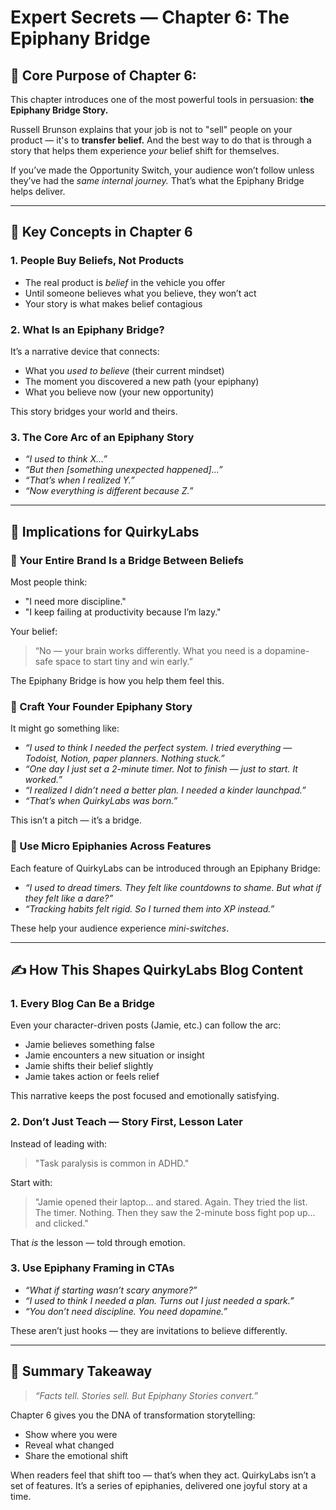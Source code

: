 
# Expert Secrets — Chapter 6: The Epiphany Bridge

## 🎯 Core Purpose of Chapter 6:

This chapter introduces one of the most powerful tools in persuasion: **the Epiphany Bridge Story.**

Russell Brunson explains that your job is not to "sell" people on your product — it's to **transfer belief.** And the best way to do that is through a story that helps them experience *your* belief shift for themselves.

If you’ve made the Opportunity Switch, your audience won’t follow unless they’ve had the *same internal journey.* That’s what the Epiphany Bridge helps deliver.

---

## 🧠 Key Concepts in Chapter 6

### 1. **People Buy Beliefs, Not Products**

* The real product is *belief* in the vehicle you offer
* Until someone believes what you believe, they won’t act
* Your story is what makes belief contagious

### 2. **What Is an Epiphany Bridge?**

It’s a narrative device that connects:

* What you *used to believe* (their current mindset)
* The moment you discovered a new path (your epiphany)
* What you believe now (your new opportunity)

This story bridges your world and theirs.

### 3. **The Core Arc of an Epiphany Story**

* *“I used to think X...”*
* *“But then \[something unexpected happened]...”*
* *“That’s when I realized Y.”*
* *“Now everything is different because Z.”*

---

## 🧪 Implications for QuirkyLabs

### 🔹 Your Entire Brand Is a Bridge Between Beliefs

Most people think:

* "I need more discipline."
* "I keep failing at productivity because I’m lazy."

Your belief:

> “No — your brain works differently. What you need is a dopamine-safe space to start tiny and win early.”

The Epiphany Bridge is how you help them feel this.

### 🔹 Craft Your Founder Epiphany Story

It might go something like:

* *“I used to think I needed the perfect system. I tried everything — Todoist, Notion, paper planners. Nothing stuck.”*
* *“One day I just set a 2-minute timer. Not to finish — just to start. It worked.”*
* *“I realized I didn’t need a better plan. I needed a kinder launchpad.”*
* *“That’s when QuirkyLabs was born.”*

This isn’t a pitch — it’s a bridge.

### 🔹 Use Micro Epiphanies Across Features

Each feature of QuirkyLabs can be introduced through an Epiphany Bridge:

* *“I used to dread timers. They felt like countdowns to shame. But what if they felt like a dare?”*
* *“Tracking habits felt rigid. So I turned them into XP instead.”*

These help your audience experience *mini-switches*.

---

## ✍️ How This Shapes QuirkyLabs Blog Content

### 1. Every Blog Can Be a Bridge

Even your character-driven posts (Jamie, etc.) can follow the arc:

* Jamie believes something false
* Jamie encounters a new situation or insight
* Jamie shifts their belief slightly
* Jamie takes action or feels relief

This narrative keeps the post focused and emotionally satisfying.

### 2. Don’t Just Teach — Story First, Lesson Later

Instead of leading with:

> "Task paralysis is common in ADHD."

Start with:

> "Jamie opened their laptop... and stared. Again. They tried the list. The timer. Nothing. Then they saw the 2-minute boss fight pop up... and clicked."

That *is* the lesson — told through emotion.

### 3. Use Epiphany Framing in CTAs

* *“What if starting wasn’t scary anymore?”*
* *“I used to think I needed a plan. Turns out I just needed a spark.”*
* *“You don’t need discipline. You need dopamine.”*

These aren’t just hooks — they are invitations to believe differently.

---

## 🧩 Summary Takeaway

> *“Facts tell. Stories sell. But Epiphany Stories convert.”*

Chapter 6 gives you the DNA of transformation storytelling:

* Show where you were
* Reveal what changed
* Share the emotional shift

When readers feel that shift too — that’s when they act.
QuirkyLabs isn’t a set of features. It’s a series of epiphanies, delivered one joyful story at a time.
